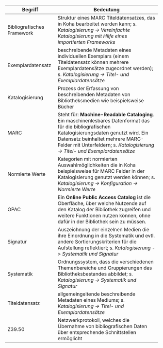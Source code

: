 Begriff | Bedeutung
------ | ------
Bibliografisches Framework | Struktur eines MARC Titeldatensatzes, das in Koha bearbeitet werden kann; s. *Katalogisierung -> Vereinfachte Katalogisierung mit Hilfe eines importierten Frameworks*
Exemplardatensatz | beschreibende Metadaten eines individuellen Exemplars (einem Titeldatensatz können mehrere Exemplardatensätze zugeordnet werden); s. *Katalogisierung -> Titel- und Exemplardatensätze*
Katalogisierung | Prozess der Erfassung von beschreibenden Metadaten von Bibliotheksmedien wie beispielsweise Bücher
MARC | Steht für: **Machine-Readable Cataloging**. Ein maschinenlesbares Datenformat das für die bibliografischen Katalogisierungsdaten genutzt wird. Ein Datensatz beinhaltet mehrere MARC-Felder mit Unterfeldern; s. *Katalogisierung -> Titel- und Exemplardatensätze*
Normierte Werte | Kategorien mit normierten Auswahlmöglichkeiten die in Koha beispielsweise für MARC Felder in der Katalogisierung genutzt werden können; s. *Katalogisierung -> Konfiguration -> Normierte Werte*
OPAC | Ein **Online Public Access Catalog** ist die Oberfläche, über welche Nutzende auf den Katalog der Bibliothek zugreifen und weitere Funktionen nutzen können, ohne dafür in der Bibliothek sein zu müssen.
Signatur | Auszeichnung der einzelnen Medien die ihre Einordnung in die Systematik und evtl. andere Sortierungskriterien für die Aufstellung reflektiert; s. *Katalogisierung -> Systematik und Signatur*
Systematik | Ordnungssystem, dass die verschiedenen Themenbereiche und Gruppierungen des Bibliotheksbestandes abbildet; s. *Katalogisierung -> Systematik und Signatur*
Titeldatensatz | allgemeingeltende beschreibende Metadaten eines Mediums; s. *Katalogisierung -> Titel- und Exemplardatensätze*
Z39.50 | Netzwerkprotokoll, welches die Übernahme von bibliografischen Daten über entsprechende Schnittstellen ermöglicht
